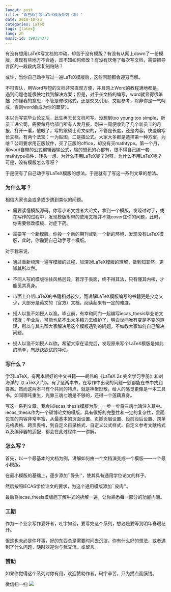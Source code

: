 ```yaml
---
layout: post
title: "自己动手写LaTeX模版系列（零）"
date: 2018-10-23
categories: LaTeX
tags: [latex]
lang: zh
music-id: 399354373
---
```


有没有想用LaTeX写文档的冲动，却苦于没有模版？有没有从网上down了一份模版，发现有些地方不合适，却不知如何修改？有没有厌倦了每次写文档，需要把导言区的一段段内容复制粘贴？

或许，当你自己动手写过一遍LaTeX模版后，这些问题都会迎刃而解。

<!--more-->

不可否认，用Word写短的文档非常直观方便，并且网上Word的教程满地都是，遇到问题也能很快地找到解决方案；但是，对于长文档的编写，word就显得很笨拙（你懂我的意思，不管是修改格式，还是交叉引用、文献参考，除非你是一气呵成，否则word会成为你的噩梦）。

本以为写完毕业论文后，此生再无长文档可写。没想到too young too simple，新员工进公司，需要每月给部门所有人发月报，刚来一周便收到了几个新员工的月报，打开一看，傻眼了，写的跟硕士论文似的，不管是长度，还是内容。快速编写长文档，有两个法宝：一为贴图，二是插公式。大家大多都是选择第一种方案，为啥？公司要求用正版软件，买了正版的office，却没有买mathtype。第一个月，用word自带的公式编辑器输公式，输的想死的心都有，恨不得自己编一套mathtype插件，转头一想，为什么不用LaTeX呢？对呀，为什么不用LaTeX呢？可是，没有模版怎么写呀？

于是便有了自己动手写LaTeX模版的想法。于是就有了写这一系列文章的想法。

### 为什么写？

相信大家也会或多或少遇到类似的问题。

- 需要读懂模版源码。你写小论文或者大论文，拿到一个模版，发现过时了，或在写作的过程中，发现模版附带的使用文档并不能cover住你的问题，此时，你需要修改模板、对症下药。

- 需要写一个新模版。你投一个新的期刊或到一个新的环境，发现没有LaTeX模版，此时，你需要自己动手写个模版。

对于我来说，

- 通过重新梳理一遍写模版的过程，加深对LaTeX模版的理解，做到知其然，更知其所以然。

- 不同人写的模版往往风格迥异，若浮于表面，终不得其法，只有懂其内核，才能见其真身。

- 市面上介绍LaTeX的书籍相对较少，而讲解LaTeX模版编写的书籍更是少之又少，大部分是英文的（官方）文档，阅读起来有一定的难度。

- 授人以鱼不如授人以渔。毕业前，有幸和同门一起编写iecas_thesis毕业论文模版；毕业后，可能也拿不出太多精力去维护了，明白世间唯有变是不变的道理，所以与其去帮大家解决用这个模版遇到的问题，不如教大家如何自己解决问题。

- 授人以渔不如授人以欲。希望大家在读完后，发现原来写个LaTeX模版是如此的简单，有跃跃欲试的冲动。

### 写什么？

学习LaTeX，有两本很好的中文书籍——胡伟的《LaTeX 2$\varepsilon$ 完全学习手册》和刘海洋的《LaTeX入门》。有了这两本书，在写作中出现的问题一般都能在书中找到答案。然而这两本书有个共同的特点，就是神聚形散，给人的感觉更像是一本工具书。如同哪吒重生，光靠三魂七魄是不够的，还得一个莲藕真身。

写这一系列文章，我会以iecas_thesis模版为形，一步一步将三魂七魄注入其中。iecas_thesis作为一个硕博论文的模版，具有很好的完整性和一定的复杂性，里面包含的内容非常丰富，从最基本的页面设置、页脚页眉设置、段前段后设置、跨单元格表格、跨页表格，到自定义目录格式、自定义公式样式、自定义参考文献格式以及编译器的适配，都会在此过程中一一讲解。


### 怎么写？

首先，以一个最基本的文档为例，讲解如何由一个文档演变成一个模版——一个最小模版。

在最小模版的基础上，逐步添加``骨头''，使其具有通用学位论文的样子。

然后按照IECAS学位论文的要求，为这个通用模版添加``皮肉''。

最后将iecas_thesis模版庖丁解牛式的拆解一遍，让你熟悉每一部分的功能内涵。

### 工期

作为一个业余写作爱好者，吐字如丝，要写完这个系列，想必是要等到明年春暖花开。

但这也未必是件坏事，好的东西总是需要时间去沉淀。你有什么好的想法，或者遇到了什么问题，随时欢迎你与我交流，或留言。


### 赞助

如果你觉得这个系列对你有用，欢迎赞助作者。码字辛苦，只为攒点面膜钱。

微信扫一扫
<img class="centered" src="https://raw.githubusercontent.com/MELCHIOR-1/melchior-1.github.io/master/images/dashang.jpg" />
<!--stackedit_data:
eyJoaXN0b3J5IjpbLTkzNTIxNDQ0MF19
-->